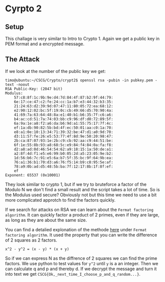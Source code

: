 # Cyrpto 2
## Setup
This challage is very similar to Intro to Crypto 1. Again we get a public key in PEM format and a encrypted message.

## The Attack
If we look at the number of the public key we get:
````
timo@ubuntu:~/CSCG/Crypto/crypt2$ openssl rsa -pubin -in pubkey.pem -text -noout
RSA Public-Key: (2047 bit)
Modulus:
    57:c8:8f:1c:9b:9e:d4:7d:84:4f:87:b2:9f:44:79:
    6e:17:ce:47:c2:fe:24:cc:1a:b7:e3:44:32:b3:35:
    21:24:63:d2:39:9d:07:47:11:80:05:72:ea:68:12:
    e2:90:12:02:bc:5f:19:0c:cb:49:66:d5:70:90:4a:
    41:69:7a:63:64:48:8a:e1:40:b1:b6:35:7f:c6:a6:
    b4:ac:cd:51:7a:74:03:bb:c9:96:df:d0:72:89:5f:
    6a:9a:1e:a8:f2:a6:da:b6:9d:a1:55:75:17:7f:4c:
    ef:1a:db:90:82:5b:bd:4f:ec:50:01:aa:c0:1a:70:
    e8:a1:0e:10:13:34:71:39:32:be:47:d1:a0:9d:70:
    d3:11:57:fe:26:e5:53:77:4f:8d:9e:50:20:98:47:
    2b:ca:87:07:93:1e:2b:c9:cb:92:aa:c9:44:51:be:
    6f:1e:55:8b:93:a8:68:5c:e9:84:f4:84:0a:fa:f8:
    d2:a8:ad:0d:46:54:54:62:a9:18:15:1a:50:de:a1:
    a2:8f:4d:f1:e5:e6:99:b0:05:2d:a5:23:05:9e:b2:
    1d:56:b6:7c:91:e5:6a:b7:5f:35:bc:9f:64:9b:ea:
    76:a1:36:b1:70:d3:a6:76:f5:14:b9:c8:95:5e:af:
    78:a9:0b:ad:d5:48:5b:ba:7f:12:17:8b:1f:8f:ef:
    ef
Exponent: 65537 (0x10001)
````
They look similar to crypto 1, but if we try to bruteforce a factor of the Modulo N we don't find a small result and the script takes a lot of time.
So is the Modulus used secure? Obviously not but this time we need to use a bit more complicated approtch to find the factors quickly.

If we search for attacks on RSA we can learn about the `Fermat factoring algorithm`. It can quickly factor a product of 2 primes, even if they
are large, as long as they are about the same size.

You can find a detalied explonation of the methode [here](https://www.nku.edu/~christensen/Mathematical%20attack%20on%20RSA.pdf) under `Fermat factoring algorithm`.
It used the property that you can write the difference of 2 squares as 2 factors.

````
x^2 - y^2 = (x - y) * (x + y)
````
So if we can express N as the diffrence of 2 squares we can find the prime factors. We use python to test values for `y^2` until `y` is a an integer.
Then we can calculate q and p and thereby d. If we decrypt the message and turn it into text we get `CSCG{Ok,_next_time_I_choose_p_and_q_random...}`.
